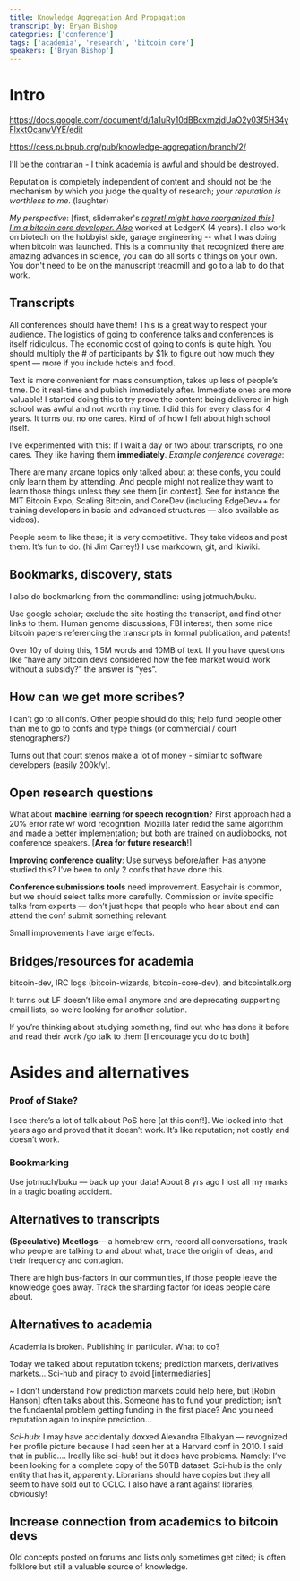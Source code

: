```yaml
---
title: Knowledge Aggregation And Propagation
transcript_by: Bryan Bishop
categories: ['conference']
tags: ['academia', 'research', 'bitcoin core']
speakers: ['Bryan Bishop']
---
```


Intro
=====

<https://docs.google.com/document/d/1a1uRy10dBBcxrnzjdUaO2y03f5H34yFlxktOcanvVYE/edit>

<https://cess.pubpub.org/pub/knowledge-aggregation/branch/2/>

I'll be the contrarian - I think academia is awful and should be
destroyed.

Reputation is completely independent of content and should not be the
mechanism by which you judge the quality of research; *your reputation
is worthless to me*. (laughter)

*My perspective*: \[first, slidemaker's [*regret! might have reorganized
this\]*]()  
[*I'm a bitcoin core developer. Also*]() worked at LedgerX (4 years). I
also work on biotech on the hobbyist side, garage engineering -- what I
was doing when bitcoin was launched. This is a community that recognized
there are amazing advances in science, you can do all sorts o things on
your own. You don't need to be on the manuscript treadmill and go to a
lab to do that work.

Transcripts
-----------

All conferences should have them! This is a great way to respect your
audience. The logistics of going to conference talks and conferences is
itself ridiculous. The economic cost of going to confs is quite high.
You should multiply the \# of participants by $1k to figure out how much
they spent — more if you include hotels and food.

Text is more convenient for mass consumption, takes up less of people’s
time. Do it real-time and publish immediately after. Immediate ones are
more valuable! I started doing this to try prove the content being
delivered in high school was awful and not worth my time. I did this for
every class for 4 years. It turns out no one cares. Kind of of how I
felt about high school itself.

I’ve experimented with this: If I wait a day or two about transcripts,
no one cares. They like having them **immediately**. *Example conference
coverage*:

  

There are many arcane topics only talked about at these confs, you could
only learn them by attending. And people might not realize they want to
learn those things unless they see them \[in context\]. See for instance
the MIT Bitcoin Expo, Scaling Bitcoin, and CoreDev (including EdgeDev++
for training developers in basic and advanced structures — also
available as videos).

People seem to like these; it is very competitive. They take videos and
post them. It’s fun to do. (hi Jim Carrey!) I use markdown, git, and
Ikiwiki.

Bookmarks, discovery, stats
----------------

I also do bookmarking from the commandline: using jotmuch/buku.

Use google scholar; exclude the site hosting the transcript, and find
other links to them. Human genome discussions, FBI interest, then some
nice bitcoin papers referencing the transcripts in formal publication,
and patents!

Over 10y of doing this, 1.5M words and 10MB of text. If you have
questions like “have any bitcoin devs considered how the fee market
would work without a subsidy?” the answer is “yes”.

How can we get more scribes?
-----------------

I can’t go to all confs. Other people should do this; help fund people
other than me to go to confs and type things (or commercial / court
stenographers?)

Turns out that court stenos make a lot of money - similar to software
developers (easily 200k/y).

Open research questions
------------

What about **machine learning for speech recognition**? First approach
had a 20% error rate w/ word recognition. Mozilla later redid the same
algorithm and made a better implementation; but both are trained on
audiobooks, not conference speakers. \[**Area for future research**!\]

**Improving conference quality**: Use surveys before/after. Has anyone
studied this? I’ve been to only 2 confs that have done this.

**Conference submissions tools** need improvement. Easychair is common,
but we should select talks more carefully. Commission or invite specific
talks from experts — don’t just hope that people who hear about and can
attend the conf submit something relevant.

Small improvements have large effects.

Bridges/resources for academia
-------------------

bitcoin-dev, IRC logs (bitcoin-wizards, bitcoin-core-dev), and
bitcointalk.org

It turns out LF doesn’t like email anymore and are deprecating
supporting email lists, so we’re looking for another solution.

If you’re thinking about studying something, find out who has done it
before and read their work /go talk to them \[I encourage you do to
both\]

Asides and alternatives
=======================

### Proof of Stake?

I see there’s a lot of talk about PoS here \[at this conf!\]. We looked
into that years ago and proved that it doesn’t work. It’s like
reputation; not costly and doesn’t work.

### Bookmarking

Use jotmuch/buku — back up your data! About 8 yrs ago I lost all my
marks in a tragic boating accident.

Alternatives to transcripts
----------------

**(Speculative) Meetlogs**— a homebrew crm, record all conversations,
track who people are talking to and about what, trace the origin of
ideas, and their frequency and contagion.

There are high bus-factors in our communities, if those people leave the
knowledge goes away. Track the sharding factor for ideas people care
about.

Alternatives to academia
-------------

Academia is broken. Publishing in particular. What to do?

Today we talked about reputation tokens; prediction markets, derivatives
markets… Sci-hub and piracy to avoid \[intermediaries\]

~ I don’t understand how prediction markets could help here, but \[Robin
Hanson\] often talks about this. Someone has to fund your prediction;
isn’t the fundaental problem getting funding in the first place? And you
need reputation again to inspire prediction…

*Sci-hub*: I may have accidentally doxxed Alexandra Elbakyan —
revognized her profile picture because I had seen her at a Harvard conf
in 2010. I said that in public…. Ireally like sci-hub! but it does have
problems. Namely: I’ve been looking for a complete copy of the 50TB
dataset. Sci-hub is the only entity that has it, apparently. Librarians
should have copies but they all seem to have sold out to OCLC. I also
have a rant against libraries, obviously!

Increase connection from academics to bitcoin devs
-----------------

Old concepts posted on forums and lists only sometimes get cited; is
often folklore but still a valuable source of knowledge.
